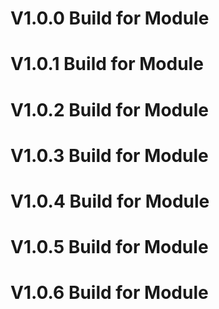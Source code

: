 # V1.0.0 Build for Module


# V1.0.1 Build for Module


# V1.0.2 Build for Module


# V1.0.3 Build for Module


# V1.0.4 Build for Module


# V1.0.5 Build for Module


# V1.0.6 Build for Module

